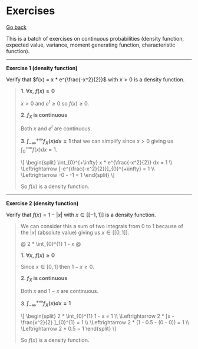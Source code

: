 # Exercises

[Go back](..)

This is a batch of exercises on continuous probabilities (density function, expected value, variance, moment generating function, characteristic function).

<hr class="sr">

**Exercise 1 (density function)**

Verify that $f(x) = x * e^{\frac{-x^2}{2}}$ with $x \gt 0$ is a density function.

<blockquote class="spoiler">

**1. $\forall{x},\ f(x) \ge 0$**

$x \gt 0$ and $e^t \ge 0$
so $f(x) \ge 0$.

**2. $f_X$ is continuous**

Both $x$ and $e^t$ are continuous.

**3. $\int_{-\infty}^{+\infty} f_X(x)dx = 1$** that we can simplify since $x \gt 0$ giving us $\int_{0}^{+\infty} f(x) dx = 1$.

<div>
\[
\begin{split}
\int_{0}^{+\infty} x * e^{\frac{-x^2}{2}} dx = 1
\\ 
\Leftrightarrow
[-e^{\frac{-x^2}{2}}]_{0}^{+\infty} = 1
\\ 
\Leftrightarrow
-0 - -1 = 1
\end{split}
\]
</div>

So $f(x)$ is a density function.
</blockquote>

<hr class="sl">

**Exercise 2 (density function)**

Verify that $f(x) = 1 - |x|$ with $x \in [[-1,1]]$ is a density function.

<blockquote class="spoiler">

We can consider this a sum of two integrals from 0 to 1 because of the $|x|$ (absolute value) giving us $x \in [[0,1]]$.

@
2 * \int_{0}^{1} 1 - x
@

**1. $\forall{x},\ f(x) \ge 0$**

Since $x \in [0,1]$ then $1-x \ge 0$.

**2. $f_X$ is continuous**

Both $x$ and $1-x$ are continuous.

**3. $\int_{-\infty}^{+\infty} f_X(x)dx = 1$**

<div>
\[
\begin{split}
2 * \int_{0}^{1} 1 - x = 1
\\ 
\Leftrightarrow
2 * [x - \frac{x^2}{2} ]_{0}^{1} = 1
\\ 
\Leftrightarrow
2 * (1 - 0.5 - (0 - 0)) = 1
\\
\Leftrightarrow
2 * 0.5 = 1
\end{split}
\]
</div>

So $f(x)$ is a density function.
</blockquote>